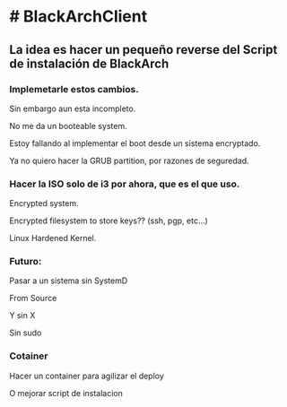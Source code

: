 <h1># BlackArchClient </h1>

<h2>La idea es hacer un pequeño reverse del Script de instalación de BlackArch </h2>

<h3>Implemetarle estos cambios. </h3>
    <p>Sin embargo aun esta incompleto. </p>
    <p>No me da un booteable system. </p>
    <p>Estoy fallando al implementar el boot desde un sistema encryptado. </p>
    <p>Ya no quiero hacer la GRUB partition, por razones de seguredad. </p>
    
<h3> Hacer la ISO solo de i3 por ahora, que es el que uso.</h3>
    <p> Encrypted system. </p>
    <p> Encrypted filesystem to store keys?? (ssh, pgp, etc...) </p>
    <p> Linux Hardened Kernel. </p>

<h3>Futuro: </h3>
    <p>Pasar a un sistema sin SystemD</p>
    <p>From Source </p>
    <p>Y sin X</p>
    <p>Sin sudo </p>
    
<h3> Cotainer </h3>
    <p> Hacer un container para agilizar el deploy </p>
    <p> O mejorar script de instalacion </p>
